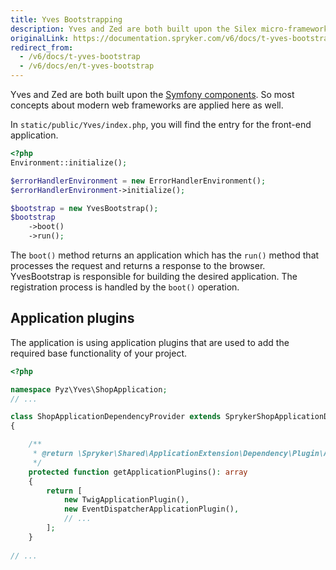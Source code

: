 ```yaml
---
title: Yves Bootstrapping
description: Yves and Zed are both built upon the Silex micro-framework. So most concepts about modern web frameworks apply here as well.
originalLink: https://documentation.spryker.com/v6/docs/t-yves-bootstrap
redirect_from:
  - /v6/docs/t-yves-bootstrap
  - /v6/docs/en/t-yves-bootstrap
---
```


<!--used to be: http://spryker.github.io/tutorials/yves/yves-bootstrapping/-->
Yves and Zed are both built upon the [Symfony components](https://symfony.com/components). So most concepts about modern web frameworks are applied here as well.

In `static/public/Yves/index.php`, you will find the entry for the front-end application.

```php
<?php
Environment::initialize();

$errorHandlerEnvironment = new ErrorHandlerEnvironment();
$errorHandlerEnvironment->initialize();

$bootstrap = new YvesBootstrap();
$bootstrap
    ->boot()
    ->run();
```

The `boot()` method returns an application which has the `run()` method that processes the request and returns a response to the browser. YvesBootstrap is responsible for building the desired application. The registration process is handled by the `boot()` operation.


## Application plugins
The application is using application plugins that are used to add the required base functionality of your project.

```php
<?php

namespace Pyz\Yves\ShopApplication;
// ...

class ShopApplicationDependencyProvider extends SprykerShopApplicationDependencyProvider
{

    /**
     * @return \Spryker\Shared\ApplicationExtension\Dependency\Plugin\ApplicationPluginInterface[]
     */
    protected function getApplicationPlugins(): array
    {
        return [
            new TwigApplicationPlugin(),
            new EventDispatcherApplicationPlugin(),
            // ...
        ];
    }
 
// ...
```

